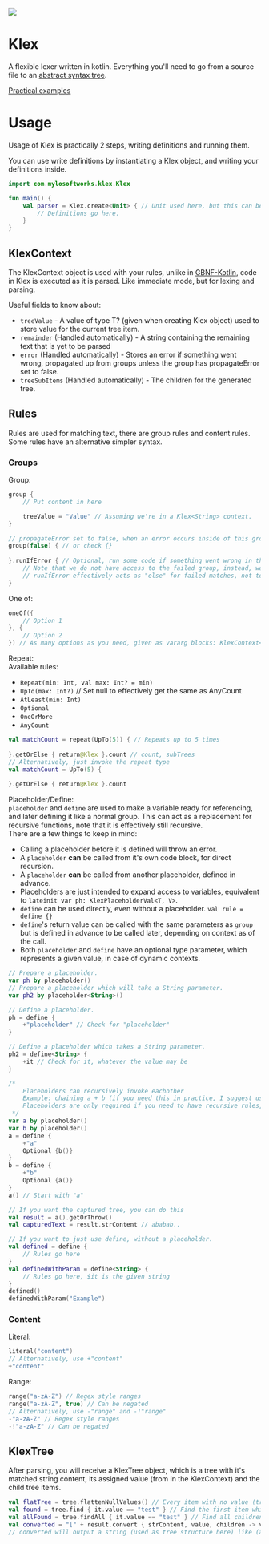 [![](https://www.jitpack.io/v/Mylo-Softworks/Klex.svg)](https://www.jitpack.io/#Mylo-Softworks/Klex)

# Klex
A flexible lexer written in kotlin. Everything you'll need to go from a source file to an [abstract syntax tree](https://en.wikipedia.org/wiki/Abstract_syntax_tree).

[Practical examples](examples.md)

# Usage
Usage of Klex is practically 2 steps, writing definitions and running them.

You can use write definitions by instantiating a Klex object, and writing your definitions inside.
```kotlin
import com.mylosoftworks.klex.Klex

fun main() {
    val parser = Klex.create<Unit> { // Unit used here, but this can be used for storing information in the tree items for parsing
        // Definitions go here.
    }
}
```

## KlexContext
The KlexContext object is used with your rules, unlike in [GBNF-Kotlin](https://github.com/Mylo-Softworks/GBNF-Kotlin), code in Klex is executed as it is parsed. Like immediate mode, but for lexing and parsing.

Useful fields to know about:
* `treeValue` - A value of type T? (given when creating Klex<T> object) used to store value for the current tree item.
* `remainder` (Handled automatically) - A string containing the remaining text that is yet to be parsed
* `error` (Handled automatically) - Stores an error if something went wrong, propagated up from groups unless the group has propagateError set to false.
* `treeSubItems` (Handled automatically) - The children for the generated tree.

## Rules
Rules are used for matching text, there are group rules and content rules. Some rules have an alternative simpler syntax.

### Groups
Group:
```kotlin
group {
    // Put content in here

    treeValue = "Value" // Assuming we're in a Klex<String> context.
}

// propagateError set to false, when an error occurs inside of this group, don't consider the parent context to have failed.
group(false) { // or check {}
    
}.runIfError { // Optional, run some code if something went wrong in the group
    // Note that we do not have access to the failed group, instead, we can create a new group.
    // runIfError effectively acts as "else" for failed matches, not to be confused with oneOf groups, which are not meant for error checking
}
```
One of:
```kotlin
oneOf({
    // Option 1
}, {
    // Option 2
}) // As many options as you need, given as vararg blocks: KlexContext<T>.() -> Unit
```
Repeat:  
Available rules:
* `Repeat(min: Int, val max: Int? = min)`
* `UpTo(max: Int?)` // Set null to effectively get the same as AnyCount
* `AtLeast(min: Int)`
* `Optional`
* `OneOrMore`
* `AnyCount`

```kotlin
val matchCount = repeat(UpTo(5)) { // Repeats up to 5 times
    
}.getOrElse { return@Klex }.count // count, subTrees
// Alternatively, just invoke the repeat type
val matchCount = UpTo(5) {
    
}.getOrElse { return@Klex }.count
```

Placeholder/Define:  
`placeholder` and `define` are used to make a variable ready for referencing, and later defining it like a normal group. This can act as a replacement for recursive functions, note that it is effectively still recursive.  
There are a few things to keep in mind:
* Calling a placeholder before it is defined will throw an error.
* A `placeholder` **can** be called from it's own code block, for direct recursion.
* A `placeholder` **can** be called from another placeholder, defined in advance.
* Placeholders are just intended to expand access to variables, equivalent to `lateinit var ph: KlexPlaceholderVal<T, V>`.
* `define` can be used directly, even without a placeholder. `val rule = define {}`
* `define`'s return value can be called with the same parameters as `group` but is defined in advance to be called later, depending on context as of the call.
* Both `placeholder` and `define` have an optional type parameter, which represents a given value, in case of dynamic contexts.
```kotlin
// Prepare a placeholder.
var ph by placeholder()
// Prepare a placeholder which will take a String parameter.
var ph2 by placeholder<String>()

// Define a placeholder.
ph = define {
    +"placeholder" // Check for "placeholder"
}

// Define a placeholder which takes a String parameter.
ph2 = define<String> {
    +it // Check for it, whatever the value may be
}

/*
    Placeholders can recursively invoke eachother
    Example: chaining a + b (if you need this in practice, I suggest using repeat instead.
    Placeholders are only required if you need to have recursive rules, functions can also do the same thing.)
 */
var a by placeholder()
var b by placeholder()
a = define {
    +"a"
    Optional {b()}
}
b = define {
    +"b"
    Optional {a()}
}
a() // Start with "a"

// If you want the captured tree, you can do this
val result = a().getOrThrow()
val capturedText = result.strContent // ababab..

// If you want to just use define, without a placeholder.
val defined = define {
    // Rules go here
}
val definedWithParam = define<String> {
    // Rules go here, $it is the given string
}
defined()
definedWithParam("Example")
```

### Content
Literal:
```kotlin
literal("content")
// Alternatively, use +"content"
+"content"
```
Range:
```kotlin
range("a-zA-Z") // Regex style ranges
range("a-zA-Z", true) // Can be negated
// Alternatively, use -"range" and -!"range"
-"a-zA-Z" // Regex style ranges
-!"a-zA-Z" // Can be negated
```

## KlexTree
After parsing, you will receive a KlexTree object, which is a tree with it's matched string content, its assigned value (from in the KlexContext) and the child tree items.  

```kotlin
val flatTree = tree.flattenNullValues() // Every item with no value (treeValue) set will be removed, and it's children will be merged upwards, this will greatly reduce the total amount of tree items, and leave only the items you need.
val found = tree.find { it.value == "test" } // Find the first item which matches the predicate, or null if no matches were found
val allFound = tree.findAll { it.value == "test" } // Find all children which match the predicate
val converted = "[" + result.convert { strContent, value, children -> value + children.joinToString(", ", "[", "]") } + "]" // Convert the tree to a custom structure
// converted will output a string (used as tree structure here) like (assuming all values are just "value") [value[value[], value[value[]]]]
```